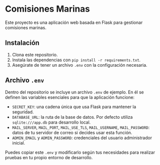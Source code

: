# Comisiones Marinas

Este proyecto es una aplicación web basada en Flask para gestionar comisiones marinas.

## Instalación

1. Clona este repositorio.
2. Instala las dependencias con `pip install -r requirements.txt`.
3. Asegúrate de tener un archivo `.env` con la configuración necesaria.

## Archivo `.env`

Dentro del repositorio se incluye un archivo `.env` de ejemplo. En él se definen las variables esenciales para que la aplicación funcione:

- `SECRET_KEY`: una cadena única que usa Flask para mantener la seguridad.
- `DATABASE_URL`: la ruta de la base de datos. Por defecto utiliza `sqlite:///app.db` para desarrollo local.
- `MAIL_SERVER`, `MAIL_PORT`, `MAIL_USE_TLS`, `MAIL_USERNAME`, `MAIL_PASSWORD`: datos de tu servidor de correo si decides usar esta función.
- `ADMIN_EMAIL` y `ADMIN_PASSWORD`: credenciales del usuario administrador inicial.

Puedes copiar este `.env` y modificarlo según tus necesidades para realizar pruebas en tu propio entorno de desarrollo.
